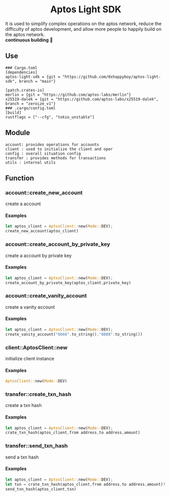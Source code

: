 # <center> Aptos Light SDK </center>  
It is used to simplify complex operations on the aptos network, reduce the difficulty of aptos development, and allow more people to happily build on the aptos network. <br>
**continuous building** 🔨
## Use
```
### Cargo.toml
[dependencies]
aptos-light-sdk = {git = "https://github.com/0xhappyboy/aptos-light-sdk", branch = "main"}

[patch.crates-io]
merlin = {git = "https://github.com/aptos-labs/merlin"}
x25519-dalek = {git = "https://github.com/aptos-labs/x25519-dalek", branch = "zeroize_v1"}
### .cargo/config.toml
[build]
rustflags = ["--cfg", "tokio_unstable"]
```
## Module
```
account: provides operations for accounts
client : used to initialize the client and oper
config : overall situation config
transfer : provides methods for transactions
utils : internal utils
```
## Function
### account::create_new_account
create a account
#### Examples
```rust
let aptos_client = AptosClient::new(Mode::DEV);
create_new_account(aptos_client)
```
### account::create_account_by_private_key
create a account by private key
#### Examples
```rust
let aptos_client = AptosClient::new(Mode::DEV);
create_account_by_private_key(aptos_client,private_key)
```
### account::create_vanity_account
create a vanity account
#### Examples
```rust
let aptos_client = AptosClient::new(Mode::DEV);
create_vanity_account("6666".to_string(),"8888".to_string())
```
### client::AptosClient::new
initialize client instance
#### Examples
```rust
AptosClient::new(Mode::DEV)
```
### transfer::create_txn_hash
create a txn hash
#### Examples
```rust
let aptos_client = AptosClient::new(Mode::DEV);
crate_txn_hash(aptos_client,from address,to address,amount)
```
### transfer::send_txn_hash
send a txn hash
#### Examples
```rust
let aptos_client = AptosClient::new(Mode::DEV);
let txn = crate_txn_hash(aptos_client,from address,to address,amount)?
send_txn_hash(aptos_client,txn)
```